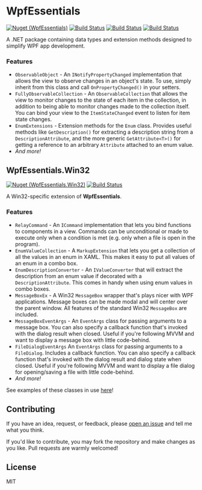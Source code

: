 # WpfEssentials
[![Nuget (WpfEssentials)](https://img.shields.io/nuget/v/WpfEssentials)](https://www.nuget.org/packages/WpfEssentials/)
[![Build Status](https://github.com/whampson/WpfEssentials/workflows/Windows/badge.svg)](https://github.com/whampson/WpfEssentials/actions)
[![Build Status](https://github.com/whampson/WpfEssentials/workflows/macOS/badge.svg)](https://github.com/whampson/WpfEssentials/actions)
[![Build Status](https://github.com/whampson/WpfEssentials/workflows/Linux/badge.svg)](https://github.com/whampson/WpfEssentials/actions)

A .NET package containing data types and extension methods designed to simplify
WPF app development.

### Features
- `ObservableObject` - An `INotifyPropertyChanged` implementation that allows
the view to observe changes in an object's state. To use, simply inherit from
this class and call `OnPropertyChanged()` in your setters.
- `FullyObservableCollection` - An `ObservableCollection` that allows the view
to monitor changes to the state of each item in the collection, in addition to
being able to monitor changes made to the collection itself. You can bind your
view to the `ItemStateChanged` event to listen for item state changes.
- `EnumExtensions` - Extension methods for the `Enum` class. Provides useful
methods like `GetDescription()` for extracting a description string from a
`DescriptionAttribute`, and the more generic `GetAttribute<T>()` for getting a
reference to an arbitrary `Attribute` attached to an enum value.
- *And more!*

## WpfEssentials.Win32
[![Nuget (WpfEssentials.Win32)](https://img.shields.io/nuget/v/WpfEssentials.Win32)](https://www.nuget.org/packages/WpfEssentials.Win32/)
[![Build Status](https://github.com/whampson/WpfEssentials/workflows/Win32/badge.svg)](https://github.com/whampson/WpfEssentials/actions)

A Win32-specific extension of **WpfEssentials**.

### Features
- `RelayCommand` - An `ICommand` implementation that lets you bind functions to
components in a view. Commands can be unconditional or made to execute only when
a condition is met (e.g. only when a file is open in the program).
- `EnumValueCollection` - A `MarkupExtension` that lets you get a collection of
all the values in an enum in XAML. This makes it easy to put all values of an
enum in a combo box.
- `EnumDescriptionConverter` - An `IValueConverter` that will extract the
description from an enum value if decorated with a `DescriptionAttribute`. This
comes in handy when using enum values in combo boxes.
- `MessageBoxEx` - A Win32 `MessageBox` wrapper that's plays nicer with WPF
applications. Message boxes can be made modal and will center over the parent
window. All features of the standard Win32 `MessageBox` are included.
- `MessageBoxEventArgs` - An `EventArgs` class for passing arguments to a
message box. You can also specify a callback function that's invoked with the
dialog result when closed. Useful if you're following MVVM and want to display a
message box with little code-behind.
- `FileDialogEventArgs` An `EventArgs` class for passing arguments to a
`FileDialog`. Includes a callback function. You can also specify a callback
function that's invoked with the dialog result and dialog state when closed.
Useful if you're following MVVM and want to display a file dialog for
opening/saving a file with little code-behind.
- *And more!*

See examples of these classes in use [here](https://github.com/whampson/WpfEssentials/tree/master/WpfEssentials.Win32.Examples)!

## Contributing
If you have an idea, request, or feedback, please [open an issue](https://github.com/whampson/WpfEssentials/issues/new)
and tell me what you think.

If you'd like to contribute, you may fork the repository and make changes as
you like. Pull requests are warmly welcomed!

## License
MIT
